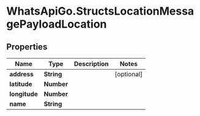 # WhatsApiGo.StructsLocationMessagePayloadLocation

## Properties

Name | Type | Description | Notes
------------ | ------------- | ------------- | -------------
**address** | **String** |  | [optional] 
**latitude** | **Number** |  | 
**longitude** | **Number** |  | 
**name** | **String** |  | 


